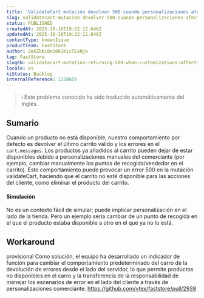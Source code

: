 ```yaml
---
title: 'ValidateCart mutación devolver 500 cuando personalizaciones afecta a la disponibilidad del producto'
slug: validatecart-mutacion-devolver-500-cuando-personalizaciones-afecta-a-la-disponibilidad-del-producto
status: PUBLISHED
createdAt: 2025-10-16T19:22:12.646Z
updatedAt: 2025-10-16T19:22:12.646Z
contentType: knownIssue
productTeam: FastStore
author: 2mXZkbi0oi061KicTExNjo
tag: FastStore
slugEN: validatecart-mutation-returning-500-when-customizations-affects-the-availability-of-the-product
locale: es
kiStatus: Backlog
internalReference: 1258650
---
```


>ℹ️ Este problema conocido ha sido traducido automáticamente del inglés.

## Sumario


Cuando un producto no está disponible, nuestro comportamiento por defecto es devolver el último carrito válido y los errores en el `cart.messages`. Los productos ya añadidos al carrito pueden dejar de estar disponibles debido a personalizaciones manuales del comerciante (por ejemplo, cambiar manualmente los puntos de recogida/vendedor en el carrito). Este comportamiento puede provocar un error 500 en la mutación validateCart, haciendo que el carrito no esté disponible para las acciones del cliente, como eliminar el producto del carrito.


#### Simulación


No es un contexto fácil de simular; puede implicar personalización en el lado de la tienda.
Pero un ejemplo sería cambiar de un punto de recogida en el que el producto estaba disponible a otro en el que ya no lo está.

## Workaround

 provisional
Como solución, el equipo ha desarrollado un indicador de función para cambiar el comportamiento predeterminado del carro de la devolución de errores desde el lado del servidor, lo que permite productos no disponibles en el carro y la transferencia de la responsabilidad de manejar los escenarios de error en el lado del cliente a través de personalizaciones comerciante.
https://github.com/vtex/faststore/pull/2938



